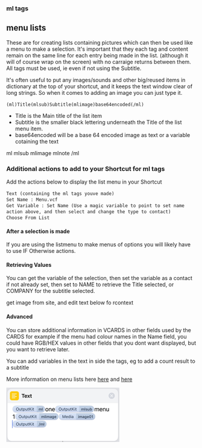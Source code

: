 ### ml tags

## menu lists
These are for creating lists containing pictures which can then be used like a menu to make a selection. It's important that they each tag and content remain on the same line for each entry being made in the list.
(although it will of course wrap on the screen) with no carraige returns between them. All tags must be used, ie even if not using the Subtitle. 

It's often useful to put any images/sounds and other big/reused items in dictionary at the top of your shortcut, and it keeps the text window clear of long strings. So when it comes to adding an image you can just type it.

```
(ml)Title(mlsub)Subtitle(mlimage)base64encoded(/ml) 
```

- Title is the Main title of the list item
- Subtitle is the smaller black lettering underneath the Title of the list menu item.
- base64encoded will be a base 64 encoded image as text or a variable cotaining the text



ml
mlsub
mlimage
mlnote
/ml


### Additional actions to add to your Shortcut for ml tags
Add the actions below to display the list menu in your Shortcut

```
Text (containing the ml tags youve made)
Set Name : Menu.vcf
Get Variable : Set Name (Use a magic variable to point to set name action above, and then select and change the type to contact)
Choose From List
```

#### After a selection is made
If you are using the listmenu to make menus of options you will likely have to use IF Otherwise actions.

#### Retrieving Values
You can get the variable of the selection, then set the variable as a contact if not already set, then set to NAME to retrieve the Title selected, or COMPANY for the subtitle selected.

get image from site, and edit text below fo rcontext

#### Advanced
You can store additional information in VCARDS in other fields used by the CARDS for example if the menu had colour names in the Name field, you could have RGB/HEX values in other fields that you dont want displayed, but you want to retrieve later.

You can add variables in the text in side the tags, eg to add a count result to a subtitle

More information on menu lists here [here](https://nturpin0.github.io/appsupport/MenuBuilder/about.html) and [here](https://www.reddit.com/r/shortcuts/comments/aibvkg/creating_visually_appealing_menus/)

![](https://github.com/nturpin0/OutputKit/raw/master/Images/IMG_0825.png)








